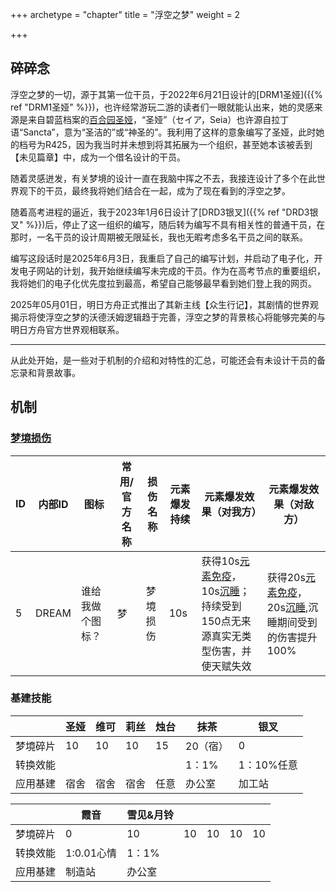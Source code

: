 +++
archetype = "chapter"
title = "浮空之梦"
weight = 2

+++

## 碎碎念

浮空之梦的一切，源于其第一位干员，于2022年6月21日设计的[DRM1圣娅]({{% ref "DRM1圣娅" %}})，也许经常游玩二游的读者们一眼就能认出来，她的灵感来源是来自碧蓝档案的[百合园圣娅](https://mzh.moegirl.org.cn/百合园圣亚)，“圣娅”（セイア，Seia）也许源自拉丁语“Sancta”，意为“圣洁的”或“神圣的”。我利用了这样的意象编写了圣娅，此时她的档号为R425，因为我当时并未想到将其拓展为一个组织，甚至她本该被丢到【未见篇章】中，成为一个借名设计的干员。

随着灵感迸发，有关梦境的设计一直在我脑中挥之不去，我接连设计了多个在此世界观下的干员，最终我将她们结合在一起，成为了现在看到的浮空之梦。

随着高考进程的逼近，我于2023年1月6日设计了[DRD3银叉]({{% ref "DRD3银叉" %}})后，停止了这一组织的编写，随后转为编写不具有相关性的普通干员，在那时，一名干员的设计周期被无限延长，我也无暇考虑多名干员之间的联系。

编写这段话时是2025年6月3日，我重启了自己的编写计划，并启动了电子化，开发电子网站的计划，我开始继续编写未完成的干员。作为在高考节点的重要组织，我将她们的电子化优先度拉到最高，希望自己能够最早看到她们登上我的网页。

2025年05月01日，明日方舟正式推出了其新主线【众生行记】，其剧情的世界观揭示将使浮空之梦的沃德沃姆逻辑趋于完善，浮空之梦的背景核心将能够完美的与明日方舟官方世界观相联系。

------

从此处开始，是一些对于机制的介绍和对特性的汇总，可能还会有未设计干员的备忘录和背景故事。

## 机制

### [梦境损伤](https://prts.wiki/w/元素)


| ID   | 内部ID | 图标             | 常用/官方名称 | 损伤名称 | 元素爆发持续 | 元素爆发效果（对我方）                                       | 元素爆发效果（对敌方）                                       |
| ---- | ------ | ---------------- | ------------- | -------- | ------------ | ------------------------------------------------------------ | ------------------------------------------------------------ |
| 5    | DREAM  | 谁给我做个图标？ | 梦            | 梦境损伤 | 10s          | 获得10s[元素免疫](https://prts.wiki/w/异常效果)，10s[沉睡](https://prts.wiki/w/异常效果)；持续受到150点无来源真实无类型伤害，并使天赋失效 | 获得20s[元素免疫](https://prts.wiki/w/异常效果)，20s[沉睡](https://prts.wiki/w/异常效果),沉睡期间受到的伤害提升100% |

### 基建技能

|          | 圣娅 | 维可 | 莉丝 | 烛台 | 抹茶     | 银叉       |
| -------- | ---- | ---- | ---- | ---- | -------- | ---------- |
| 梦境碎片 | 10   | 10   | 10   | 15   | 20（宿） | 0          |
| 转换效能 |      |      |      |      | 1：1%    | 1：10%任意 |
| 应用基建 | 宿舍 | 宿舍 | 宿舍 | 任意 | 办公室   | 加工站     |

|          | 霞音       | 雪见&月铃 |      |      |      |      |
| -------- | ---------- | --------- | ---- | ---- | ---- | ---- |
| 梦境碎片 | 0          | 10        | 10   | 10   | 10   | 10   |
| 转换效能 | 1:0.01心情 | 1：1%     |      |      |      |      |
| 应用基建 | 制造站     | 办公室    |      |      |      |      |

